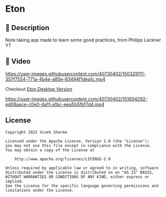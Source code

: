 # Eton

## :scroll: Description
Note taking app made to learn some good practices, from Philipp Lackner YT


## :camera_flash: Video
https://user-images.githubusercontent.com/40730402/150329111-357f7554-771a-4b4e-a85e-83494f1dea1c.mp4


Checkout [Eton Desktop Version](https://github.com/V9vek/Eton-Desktop)
<br>

https://user-images.githubusercontent.com/40730402/151604292-ed08aace-c0e0-4a11-a1bc-eea5b5fbf7d4.mp4



## License
```
Copyright 2022 Vivek Sharma

Licensed under the Apache License, Version 2.0 (the "License");
you may not use this file except in compliance with the License.
You may obtain a copy of the License at

    http://www.apache.org/licenses/LICENSE-2.0

Unless required by applicable law or agreed to in writing, software
distributed under the License is distributed on an "AS IS" BASIS,
WITHOUT WARRANTIES OR CONDITIONS OF ANY KIND, either express or implied.
See the License for the specific language governing permissions and
limitations under the License.
```
